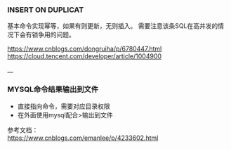 


###  INSERT  ON DUPLICAT
基本命令实现幂等，如果有则更新，无则插入。
需要注意该条SQL在高并发的情况下会有锁争用的问题。

https://www.cnblogs.com/dongruiha/p/6780447.html  
https://cloud.tencent.com/developer/article/1004900

__
### MYSQL命令结果输出到文件
* 直接指向命令，需要对应目录权限
* 在外面使用mysql配合>输出到文件

参考文档：  
https://www.cnblogs.com/emanlee/p/4233602.html